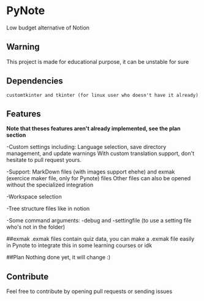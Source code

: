 # PyNote
Low budget alternative of Notion

## Warning
This project is made for educational purpose, it can be unstable for sure

## Dependencies
``customtkinter and tkinter (for linux user who doesn't have it already)``

## Features
**Note that theses features aren't already implemented, see the plan section**

-Custom settings including:
Language selection, save directory management, and update warnings
With custom translation support, don't hesitate to pull request yours.

-Support:
MarkDown files (with images support ehehe) and exmak (exercice maker file, only for Pynote) files
Other files can also be opened without the specialized integration

-Workspace selection

-Tree structure files like in notion

-Some command arguments: -debug and -settingfile (to use a setting file who's not in the folder)



##exmak
.exmak files contain quiz data, you can make a .exmak file easily in Pynote to integrate this in some learning courses or idk

##Plan
Nothing done yet, it will change :)

## Contribute
Feel free to contribute by opening pull requests or sending issues 
